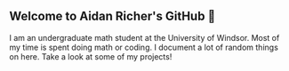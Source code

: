 ## Welcome to Aidan Richer's GitHub 👾

I am an undergraduate math student at the University of Windsor. Most of my time is spent doing math or coding. I document a lot of random things on here. Take a look at some of my projects!
